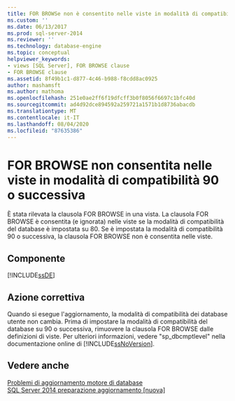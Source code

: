 ```yaml
---
title: FOR BROWSe non è consentito nelle viste in modalità di compatibilità 90 o successive | Microsoft Docs
ms.custom: ''
ms.date: 06/13/2017
ms.prod: sql-server-2014
ms.reviewer: ''
ms.technology: database-engine
ms.topic: conceptual
helpviewer_keywords:
- views [SQL Server], FOR BROWSE clause
- FOR BROWSE clause
ms.assetid: 8f49b1c1-d877-4c46-b988-f8cdd8ac0925
author: mashamsft
ms.author: mathoma
ms.openlocfilehash: 251e0ae2ff6f19dfcff3b0f8056f6697c1bfc40d
ms.sourcegitcommit: ad4d92dce894592a259721a1571b1d8736abacdb
ms.translationtype: MT
ms.contentlocale: it-IT
ms.lasthandoff: 08/04/2020
ms.locfileid: "87635386"
---
```

# <a name="for-browse-is-not-allowed-in-views-in-90-or-later-compatibility-modes"></a>FOR BROWSE non consentita nelle viste in modalità di compatibilità 90 o successiva
  È stata rilevata la clausola FOR BROWSE in una vista. La clausola FOR BROWSE è consentita (e ignorata) nelle viste se la modalità di compatibilità del database è impostata su 80. Se è impostata la modalità di compatibilità 90 o successiva, la clausola FOR BROWSE non è consentita nelle viste.  
  
## <a name="component"></a>Componente  
 [!INCLUDE[ssDE](../../includes/ssde-md.md)]  
  
## <a name="corrective-action"></a>Azione correttiva  
 Quando si esegue l'aggiornamento, la modalità di compatibilità dei database utente non cambia. Prima di impostare la modalità di compatibilità del database su 90 o successiva, rimuovere la clausola FOR BROWSE dalle definizioni di viste. Per ulteriori informazioni, vedere "sp_dbcmptlevel" nella documentazione online di [!INCLUDE[ssNoVersion](../../includes/ssnoversion-md.md)].  
  
## <a name="see-also"></a>Vedere anche  
 [Problemi di aggiornamento motore di database](../../../2014/sql-server/install/database-engine-upgrade-issues.md)   
 [SQL Server 2014 preparazione aggiornamento &#91;nuova&#93;](sql-server-2014-upgrade-advisor.md)  
  
  
